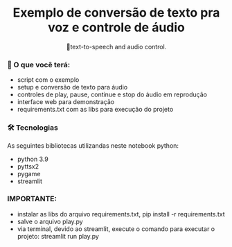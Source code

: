 <h1 align="center">Exemplo de conversão de texto pra voz e controle de áudio</h1>
<p align="center">🚀text-to-speech and audio control.</p>

### 🎲 O que você terá:

- script com o exemplo 
- setup e conversão de texto para áudio
- controles de play, pause, continue e stop do áudio em reprodução
- interface web para demonstração
- requirements.txt com as libs para execução do projeto



### 🛠 Tecnologias

As seguintes bibliotecas utilizandas neste notebook python:

- python 3.9
- pyttsx2
- pygame
- streamlit

### IMPORTANTE:
- instalar as libs do arquivo requirements.txt, pip install -r requirements.txt
- salve o arquivo play.py
- via terminal, devido ao streamlit, execute o comando para executar o projeto: streamlit run play.py
